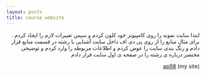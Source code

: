 ```yaml
---
layout: posts
title: course website 
---
```


<div dir="rtl">

    
ابتدا سایت نمونه را روی کامپیوتر خود کلون کردم و سپس تغییرات لازم را ایجاد کردم . برای مثال منابع را از روی پی دی اف داخل سایت آشنایی با رشته در قسمت منابع قرار دادم و رنگ بندی سایت را عوض کردم و اطلاعات مربوطه را وارد کردم و 
توضیحی مختصر درباره ی رشته را در صفحه ی اول سایت قرار دادم


(my site) <a href="https://parmiida.github.io/ap98/">ap98</a> 


</div>

